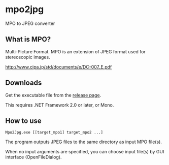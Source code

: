 mpo2jpg
=======

MPO to JPEG converter

## What is MPO?
Multi-Picture Format. MPO is an extension of JPEG format used for stereoscopic images.

http://www.cipa.jp/std/documents/e/DC-007_E.pdf

## Downloads
Get the executable file from the [release page](https://github.com/shimat/mpo2jpg/releases).

This requires .NET Framework 2.0 or later, or Mono.

## How to use
```
Mpo2Jpg.exe [[target_mpo1] target_mpo2 ...]
```
The program outputs JPEG files to the same directory as input MPO file(s).

When no input arguments are specified, you can choose input file(s) by GUI interface (OpenFileDialog). 
